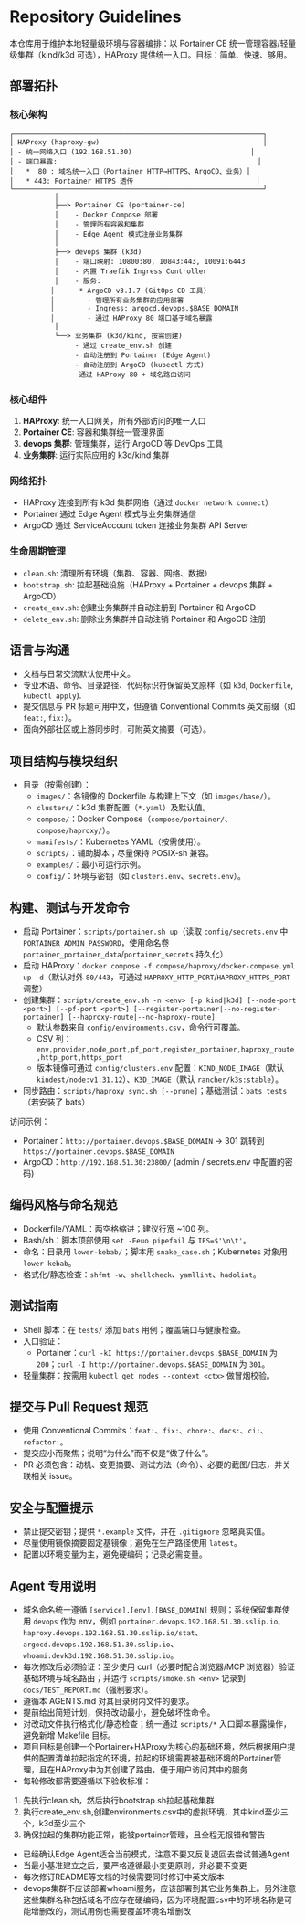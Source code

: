 # Repository Guidelines

本仓库用于维护本地轻量级环境与容器编排：以 Portainer CE 统一管理容器/轻量级集群（kind/k3d 可选），HAProxy 提供统一入口。目标：简单、快速、够用。

## 部署拓扑

### 核心架构
```
┌─────────────────────────────────────────────────────────────┐
│ HAProxy (haproxy-gw)                                        │
│ - 统一网络入口 (192.168.51.30)                             │
│ - 端口暴露:                                                 │
│   *  80 : 域名统一入口（Portainer HTTP→HTTPS、ArgoCD、业务）│
│   * 443: Portainer HTTPS 透传                              │
└─────────────────────────────────────────────────────────────┘
           │
           ├──> Portainer CE (portainer-ce)
           │    - Docker Compose 部署
           │    - 管理所有容器和集群
           │    - Edge Agent 模式注册业务集群
           │
           ├──> devops 集群 (k3d)
           │    - 端口映射: 10800:80, 10843:443, 10091:6443
           │    - 内置 Traefik Ingress Controller
           │    - 服务:
          │      * ArgoCD v3.1.7 (GitOps CD 工具)
          │        - 管理所有业务集群的应用部署
          │        - Ingress: argocd.devops.$BASE_DOMAIN
          │        - 通过 HAProxy 80 端口基于域名暴露
           │
           └──> 业务集群 (k3d/kind, 按需创建)
                - 通过 create_env.sh 创建
                - 自动注册到 Portainer (Edge Agent)
                - 自动注册到 ArgoCD (kubectl 方式)
               - 通过 HAProxy 80 + 域名路由访问
```

### 核心组件
1. **HAProxy**: 统一入口网关，所有外部访问的唯一入口
2. **Portainer CE**: 容器和集群统一管理界面
3. **devops 集群**: 管理集群，运行 ArgoCD 等 DevOps 工具
4. **业务集群**: 运行实际应用的 k3d/kind 集群

### 网络拓扑
- HAProxy 连接到所有 k3d 集群网络（通过 `docker network connect`）
- Portainer 通过 Edge Agent 模式与业务集群通信
- ArgoCD 通过 ServiceAccount token 连接业务集群 API Server

### 生命周期管理
- `clean.sh`: 清理所有环境（集群、容器、网络、数据）
- `bootstrap.sh`: 拉起基础设施（HAProxy + Portainer + devops 集群 + ArgoCD）
- `create_env.sh`: 创建业务集群并自动注册到 Portainer 和 ArgoCD
- `delete_env.sh`: 删除业务集群并自动注销 Portainer 和 ArgoCD 注册

## 语言与沟通
- 文档与日常交流默认使用中文。
- 专业术语、命令、目录路径、代码标识符保留英文原样（如 `k3d`, `Dockerfile`, `kubectl apply`).
- 提交信息与 PR 标题可用中文，但遵循 Conventional Commits 英文前缀（如 `feat:`, `fix:`）。
- 面向外部社区或上游同步时，可附英文摘要（可选）。

## 项目结构与模块组织
- 目录（按需创建）：
  - `images/`：各镜像的 Dockerfile 与构建上下文（如 `images/base/`）。
  - `clusters/`：k3d 集群配置（`*.yaml`）及默认值。
  - `compose/`：Docker Compose（`compose/portainer/`、`compose/haproxy/`）。
  - `manifests/`：Kubernetes YAML（按需使用）。
  - `scripts/`：辅助脚本；尽量保持 POSIX‑sh 兼容。
  - `examples/`：最小可运行示例。
  - `config/`：环境与密钥（如 `clusters.env`、`secrets.env`）。

## 构建、测试与开发命令
- 启动 Portainer：`scripts/portainer.sh up`（读取 `config/secrets.env` 中 `PORTAINER_ADMIN_PASSWORD`，使用命名卷 `portainer_portainer_data`/`portainer_secrets` 持久化）
- 启动 HAProxy：`docker compose -f compose/haproxy/docker-compose.yml up -d`（默认对外 `80/443`，可通过 `HAPROXY_HTTP_PORT`/`HAPROXY_HTTPS_PORT` 调整）
- 创建集群：`scripts/create_env.sh -n <env> [-p kind|k3d] [--node-port <port>] [--pf-port <port>] [--register-portainer|--no-register-portainer] [--haproxy-route|--no-haproxy-route]`
  - 默认参数来自 `config/environments.csv`，命令行可覆盖。
  - CSV 列：`env,provider,node_port,pf_port,register_portainer,haproxy_route,http_port,https_port`
  - 版本镜像可通过 `config/clusters.env` 配置：`KIND_NODE_IMAGE`（默认 `kindest/node:v1.31.12`）、`K3D_IMAGE`（默认 `rancher/k3s:stable`）。
- 同步路由：`scripts/haproxy_sync.sh [--prune]`；基础测试：`bats tests`（若安装了 bats）

访问示例：
- Portainer：`http://portainer.devops.$BASE_DOMAIN` → 301 跳转到 `https://portainer.devops.$BASE_DOMAIN`
- ArgoCD：`http://192.168.51.30:23800/` (admin / secrets.env 中配置的密码)

## 编码风格与命名规范
- Dockerfile/YAML：两空格缩进；建议行宽 ~100 列。
- Bash/sh：脚本顶部使用 `set -Eeuo pipefail` 与 `IFS=$'\n\t'`。
- 命名：目录用 `lower-kebab/`；脚本用 `snake_case.sh`；Kubernetes 对象用 `lower-kebab`。
- 格式化/静态检查：`shfmt -w`、`shellcheck`、`yamllint`、`hadolint`。

## 测试指南
- Shell 脚本：在 `tests/` 添加 `bats` 用例；覆盖端口与健康检查。
- 入口验证：
  - Portainer：`curl -kI https://portainer.devops.$BASE_DOMAIN` 为 `200`；`curl -I http://portainer.devops.$BASE_DOMAIN` 为 `301`。
- 轻量集群：按需用 `kubectl get nodes --context <ctx>` 做冒烟校验。

## 提交与 Pull Request 规范
- 使用 Conventional Commits：`feat:`、`fix:`、`chore:`、`docs:`、`ci:`、`refactor:`。
- 提交应小而聚焦；说明“为什么”而不仅是“做了什么”。
- PR 必须包含：动机、变更摘要、测试方法（命令）、必要的截图/日志，并关联相关 issue。

## 安全与配置提示
- 禁止提交密钥；提供 `*.example` 文件，并在 `.gitignore` 忽略真实值。
- 尽量使用镜像摘要固定基镜像；避免在生产路径使用 `latest`。
- 配置以环境变量为主，避免硬编码；记录必需变量。

## Agent 专用说明
- 域名命名统一遵循 `[service].[env].[BASE_DOMAIN]` 规则；系统保留集群使用 `devops` 作为 env，例如 `portainer.devops.192.168.51.30.sslip.io`、`haproxy.devops.192.168.51.30.sslip.io/stat`、`argocd.devops.192.168.51.30.sslip.io`、`whoami.devk3d.192.168.51.30.sslip.io`。
- 每次修改后必须验证：至少使用 curl（必要时配合浏览器/MCP 浏览器）验证基础环境与域名路由；并运行 `scripts/smoke.sh <env>` 记录到 `docs/TEST_REPORT.md`（强制要求）。
- 遵循本 AGENTS.md 对其目录树内文件的要求。
- 提前给出简短计划，保持改动最小，避免破坏性命令。
- 对改动文件执行格式化/静态检查；统一通过 `scripts/*` 入口脚本暴露操作，避免新增 Makefile 目标。
- 项目目标是创建一个Portainer+HAProxy为核心的基础环境，然后根据用户提供的配置清单拉起指定的环境，拉起的环境需要被基础环境的Portainer管理，且在HAProxy中为其创建了路由，便于用户访问其中的服务
- 每轮修改都需要遵循以下验收标准：
1. 先执行clean.sh，然后执行bootstrap.sh拉起基础集群
2. 执行create_env.sh,创建environments.csv中的虚拟环境，其中kind至少三个，k3d至少三个
3. 确保拉起的集群功能正常，能被portainer管理，且全程无报错和警告
- 已经确认Edge Agent适合当前模式，注意不要又反复退回去尝试普通Agent
- 当最小基准建立之后，要严格遵循最小变更原则，非必要不变更
- 每次修订README等文档的时候需要同时修订中英文版本
- devops集群不应该部署whoami服务，应该部署到其它业务集群上。另外注意这些集群名称包括域名不应存在硬编码，因为环境配置csv中的环境名称是可能增删改的，测试用例也需要覆盖环境名增删改